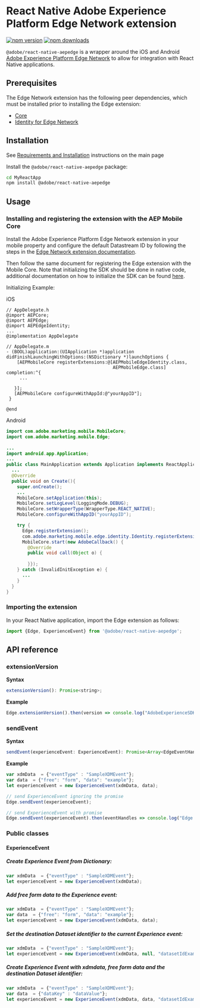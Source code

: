 
# React Native Adobe Experience Platform Edge Network extension

[![npm version](https://badge.fury.io/js/%40adobe%2Freact-native-aepedge.svg)](https://www.npmjs.com/package/@adobe/react-native-aepedge)
[![npm downloads](https://img.shields.io/npm/dm/@adobe/react-native-aepedge)](https://www.npmjs.com/package/@adobe/react-native-aepedge)

`@adobe/react-native-aepedge` is a wrapper around the iOS and Android [Adobe Experience Platform Edge Network](https://aep-sdks.gitbook.io/docs/foundation-extensions/experience-platform-extension) to allow for integration with React Native applications.

## Prerequisites

The Edge Network extension has the following peer dependencies, which must be installed prior to installing the Edge extension:
- [Core](../core/README.md)
- [Identity for Edge Network](../edgeidentity/README.md)

## Installation

See [Requirements and Installation](https://github.com/adobe/aepsdk-react-native#requirements) instructions on the main page

Install the `@adobe/react-native-aepedge` package:

```bash
cd MyReactApp
npm install @adobe/react-native-aepedge
```
## Usage

### Installing and registering the extension with the AEP Mobile Core

Install the Adobe Experience Platform Edge Network extension in your mobile property and configure the default Datastream ID by following the steps in the [Edge Network extension documentation](https://aep-sdks.gitbook.io/docs/foundation-extensions/experience-platform-extension).

Then follow the same document for registering the Edge extension with the Mobile Core.
Note that initializing the SDK should be done in native code, additional documentation on how to initialize the SDK can be found [here](https://github.com/adobe/aepsdk-react-native#initializing).


Initializing Example:

iOS
```objc
// AppDelegate.h
@import AEPCore;
@import AEPEdge;
@import AEPEdgeIdentity;
...
@implementation AppDelegate

// AppDelegate.m
- (BOOL)application:(UIApplication *)application didFinishLaunchingWithOptions:(NSDictionary *)launchOptions {
    [AEPMobileCore registerExtensions:@[AEPMobileEdgeIdentity.class, 
                                        AEPMobileEdge.class] completion:^{
     ...	

   }];
   [AEPMobileCore configureWithAppId:@"yourAppID"];   
 } 

@end
```

Android
```java
import com.adobe.marketing.mobile.MobileCore;
import com.adobe.marketing.mobile.Edge;
  
...
import android.app.Application;
...
public class MainApplication extends Application implements ReactApplication {
  ...
  @Override
  public void on Create(){
    super.onCreate();
    ...
    MobileCore.setApplication(this);
    MobileCore.setLogLevel(LoggingMode.DEBUG);
    MobileCore.setWrapperType(WrapperType.REACT_NATIVE);
    MobileCore.configureWithAppID("yourAppID");

    try {
      Edge.registerExtension();
      com.adobe.marketing.mobile.edge.identity.Identity.registerExtension();
      MobileCore.start(new AdobeCallback() {
        @Override
        public void call(Object o) {
        
        }});
    } catch (InvalidInitException e) {
      ...
    }
  }
}     
```

### Importing the extension
In your React Native application, import the Edge extension as follows:
```javascript
import {Edge, ExperienceEvent} from '@adobe/react-native-aepedge';
```

## API reference
### extensionVersion

**Syntax**
```javascript
extensionVersion(): Promise<string>;
```

**Example**
```javascript
Edge.extensionVersion().then(version => console.log("AdobeExperienceSDK: Edge version: " + version));
```

### sendEvent

**Syntax**
```javascript
sendEvent(experienceEvent: ExperienceEvent): Promise<Array<EdgeEventHandle>>;
```

**Example**
```javascript
var xdmData  = {"eventType" : "SampleXDMEvent"};
var data  = {"free": "form", "data": "example"};
let experienceEvent = new ExperienceEvent(xdmData, data);

// send ExperienceEvent ignoring the promise
Edge.sendEvent(experienceEvent);

// send ExperienceEvent with promise
Edge.sendEvent(experienceEvent).then(eventHandles => console.log("Edge.sentEvent returned EdgeEventHandles = " + JSON.stringify(eventHandles)));
```

### Public classes
#### ExperienceEvent

##### Create Experience Event from Dictionary:

```javascript
var xdmData  = {"eventType" : "SampleXDMEvent"};
let experienceEvent = new ExperienceEvent(xdmData);
```

##### Add free form data to the Experience event:

```javascript
var xdmData  = {"eventType" : "SampleXDMEvent"};
var data  = {"free": "form", "data": "example"};
let experienceEvent = new ExperienceEvent(xdmData, data);
```

##### Set the destination Dataset identifier to the current Experience event:

```javascript
var xdmData  = {"eventType" : "SampleXDMEvent"};
let experienceEvent = new ExperienceEvent(xdmData, null, "datasetIdExample")
```

##### Create Experience Event with xdmdata, free form data and the destination Dataset identifier:

```javascript
var xdmData  = {"eventType" : "SampleXDMEvent"};
var data  = {"dataKey" : "dataValue"};
let experienceEvent = new ExperienceEvent(xdmData, data, "datasetIdExample")
```